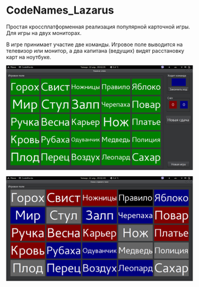 # CodeNames_Lazarus
Простая кроссплатформенная реализация популярной карточной игры. Для игры на двух мониторах.

В игре принимает участие две команды.
Игровое поле выводится на телевизор или монитор, а два капитана (ведущих) видят расстановку карт на ноутбуке.

![Игровое поле](https://github.com/vantu5z/CodeNames_Lazarus/raw/master/screen_main.png)

![Поле для капитанов](https://github.com/vantu5z/CodeNames_Lazarus/raw/master/screen_capitan.png)

